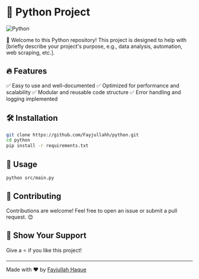 # 📌 Python Project

![Python](https://img.shields.io/badge/Python-3.x-blue.svg)  

🚀 Welcome to this Python repository! This project is designed to help with [briefly describe your project's purpose, e.g., data analysis, automation, web scraping, etc.].

## 🔥 Features
✅ Easy to use and well-documented
✅ Optimized for performance and scalability
✅ Modular and reusable code structure
✅ Error handling and logging implemented


## 🛠️ Installation
```bash
git clone https://github.com/Fayjullahh/python.git
cd python
pip install -r requirements.txt
```

## 🚀 Usage
```bash
python src/main.py
```

## 🤝 Contributing
Contributions are welcome! Feel free to open an issue or submit a pull request. 😊



## 🌟 Show Your Support
Give a ⭐ if you like this project!

---
Made with ❤️ by [Fayjullah Haque](https://github.com/Fayjullahh)
